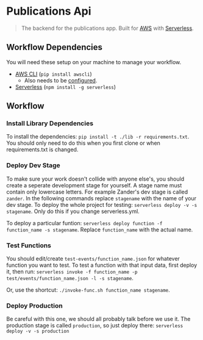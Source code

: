 # Publications Api
> The backend for the publications app.  Built for [AWS](https://aws.amazon.com/)
> with [Serverless](https://serverless.com/).

## Workflow Dependencies

You will need these setup on your machine to manage your workflow.

- [AWS CLI](https://aws.amazon.com/cli/) (`pip install awscli`)
  - Also needs to be [configured](http://docs.aws.amazon.com/cli/latest/userguide/cli-chap-getting-set-up.html).
- [Serverless](https://serverless.com/) (`npm install -g serverless`)

## Workflow

### Install Library Dependencies
To install the dependencies: `pip install -t ./lib -r requirements.txt`. You
should only need to do this when you first clone or when requirements.txt is
changed.

### Deploy Dev Stage
To make sure your work doesn't collide with anyone else's, you should create a
seperate development stage for yourself.  A stage name must contain only
lowercase letters.  For example Zander's dev stage is called `zander`.  In the
following commands replace `stagename` with the name of your dev stage.
To deploy the whole project for testing: `serverless deploy -v -s stagename`. Only do this
if you change serverless.yml.

To deploy a particular funtion:
`serverless deploy function -f function_name -s stagename`.  Replace
`function_name` with the actual name.

### Test Functions
You should edit/create `test-events/function_name.json` for whatever function
you want to test. To test a function with that input data, first deploy it, then
run:
`serverless invoke -f function_name -p test/events/function_name.json -l -s stagename`.

Or, use the shortcut: `./invoke-func.sh function_name stagename`.

### Deploy Production
Be careful with this one, we should all probably talk before we use it.  The
production stage is called `production`, so just deploy there:
`serverless deploy -v -s production`
